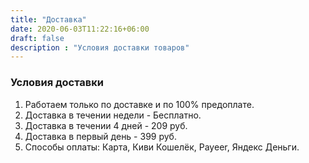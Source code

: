 ```yaml
---
title: "Доставка"
date: 2020-06-03T11:22:16+06:00
draft: false
description : "Условия доставки товаров"
---
```


### Условия доставки

1. Работаем только по доставке и по 100% предоплате.
2. Доставка в течении недели - Бесплатно.
3. Доставка в течении 4 дней - 209 руб.
4. Доставка в первый день - 399 руб.
5. Способы оплаты: Карта, Киви Кошелёк, Payeer, Яндекс Деньги.
